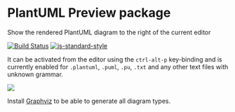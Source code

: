# PlantUML Preview package

Show the rendered PlantUML diagram to the right of the current editor

[![Build Status](https://travis-ci.org/markushedvall/plantuml-preview.svg?branch=master)](https://travis-ci.org/markushedvall/plantuml-preview) [![js-standard-style](https://img.shields.io/badge/code%20style-standard-brightgreen.svg?style=flat)](https://github.com/feross/standard)

It can be activated from the editor using the `ctrl-alt-p` key-binding and is currently enabled for `.plantuml`, `.puml`, `.pu`, `.txt` and any other text files with unknown grammar.

![](https://dl.dropboxusercontent.com/u/10809390/plantuml-preview.gif)

Install [Graphviz](http://www.graphviz.org/) to be able to generate all diagram types.
